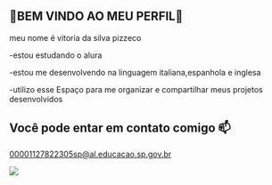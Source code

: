## 🥀BEM VINDO AO MEU PERFIL🥀

meu nome é vitoria da silva pizzeco 

-estou estudando o alura

-estou me desenvolvendo na linguagem italiana,espanhola e inglesa

-utilizo esse Espaço para me organizar e compartilhar meus projetos desenvolvidos

## Você pode entar em contato comigo 📫

00001127822305sp@al.educacao.sp.gov.br 

![](https://media1.tenor.com/m/fZG8H-WGgn4AAAAC/hola-tu-cute.gif)
